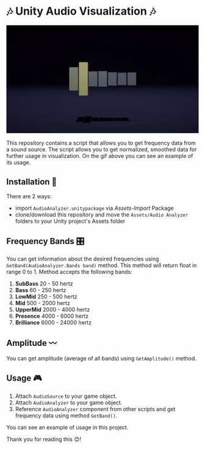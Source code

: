 # 🎶 Unity Audio Visualization 🎶

![banner](https://github.com/akihiko47/Unity-Audio-Visualization/blob/main/Images/banner.gif)

This repository contains a script that allows you to get frequency data from a sound source. The script allows you to get normalized, smoothed data for further usage in visualization. 
On the gif above you can see an example of its usage.

## Installation 🔧
There are 2 ways:
- import `AudioAnalyzer.unitypackage` via *Assets-Import* Package
- clone/download this repository and move the `Assets/Audio Analyzer` folders to your Unity project's Assets folder

## Frequency Bands 🎛️
You can get information about the desired frequencies using `GetBand(AudioAnalyzer.Bands band)` method. This method will return float in range 0 to 1. Method accepts the following bands:
1) **SubBass**      20   - 50     hertz
2) **Bass**         60   - 250    hertz  
3) **LowMid**       250  - 500    hertz
4) **Mid**          500  - 2000   hertz
5) **UpperMid**     2000 - 4000   hertz
6) **Presence**     4000 - 6000   hertz
7) **Brilliance**   6000 - 24000  hertz

## Amplitude 〰️
You can get amplitude (average of all bands) using `GetAmplitude()` method.

## Usage 🎮
1) Attach `AudioSource` to your game object.
2) Attach `AudioAnalyzer` to your game object.
3) Reference `AudioAnalyzer` component from other scripts and get frequency data using method `GetBand()`.

You can see an example of usage in this project.

Thank you for reading this 😊!